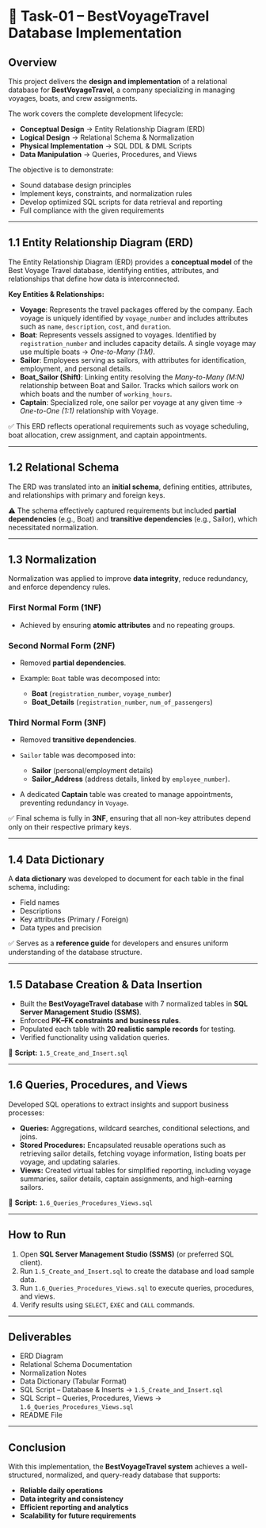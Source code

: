 # 📘 Task-01 – BestVoyageTravel Database Implementation

## Overview

This project delivers the **design and implementation** of a relational database for **BestVoyageTravel**, a company specializing in managing voyages, boats, and crew assignments.

The work covers the complete development lifecycle:

- **Conceptual Design** → Entity Relationship Diagram (ERD)  
- **Logical Design** → Relational Schema & Normalization  
- **Physical Implementation** → SQL DDL & DML Scripts  
- **Data Manipulation** → Queries, Procedures, and Views  

The objective is to demonstrate:  
- Sound database design principles  
- Implement keys, constraints, and normalization rules 
- Develop optimized SQL scripts for data retrieval and reporting
- Full compliance with the given requirements  

---

## 1.1 Entity Relationship Diagram (ERD)
The Entity Relationship Diagram (ERD) provides a **conceptual model** of the Best Voyage Travel database, identifying entities, attributes, and relationships that define how data is interconnected.

**Key Entities & Relationships:**

* **Voyage**: Represents the travel packages offered by the company. Each voyage is uniquely identified by `voyage_number` and includes attributes such as `name`, `description`, `cost`, and `duration`.
* **Boat**: Represents vessels assigned to voyages. Identified by `registration_number` and includes capacity details. A single voyage may use multiple boats → *One-to-Many (1:M)*.
* **Sailor**: Employees serving as sailors, with attributes for identification, employment, and personal details.
* **Boat_Sailor (Shift)**: Linking entity resolving the *Many-to-Many (M:N)* relationship between Boat and Sailor. Tracks which sailors work on which boats and the number of `working_hours`.
* **Captain**: Specialized role, one sailor per voyage at any given time → *One-to-One (1:1)* relationship with Voyage.

✅ This ERD reflects operational requirements such as voyage scheduling, boat allocation, crew assignment, and captain appointments. 

---

## 1.2 Relational Schema
The ERD was translated into an **initial schema**, defining entities, attributes, and relationships with primary and foreign keys.

⚠️ The schema effectively captured requirements but included **partial dependencies** (e.g., Boat) and **transitive dependencies** (e.g., Sailor), which necessitated normalization.

---

## 1.3 Normalization
Normalization was applied to improve **data integrity**, reduce redundancy, and enforce dependency rules.

### First Normal Form (1NF)

* Achieved by ensuring **atomic attributes** and no repeating groups.

### Second Normal Form (2NF)

* Removed **partial dependencies**.
* Example: `Boat` table was decomposed into:

  * **Boat** (`registration_number`, `voyage_number`)
  * **Boat_Details** (`registration_number`, `num_of_passengers`)

### Third Normal Form (3NF)

* Removed **transitive dependencies**.
* `Sailor` table was decomposed into:

  * **Sailor** (personal/employment details)
  * **Sailor_Address** (address details, linked by `employee_number`).
* A dedicated **Captain** table was created to manage appointments, preventing redundancy in `Voyage`.

✅ Final schema is fully in **3NF**, ensuring that all non-key attributes depend only on their respective primary keys.
 
---

## 1.4 Data Dictionary
A **data dictionary** was developed to document for each table in the final schema, including:  
  - Field names  
  - Descriptions  
  - Key attributes (Primary / Foreign)  
  - Data types and precision  

✅ Serves as a **reference guide** for developers and ensures uniform understanding of the database structure.  

---

## 1.5 Database Creation & Data Insertion
- Built the **BestVoyageTravel database** with 7 normalized tables in **SQL Server Management Studio (SSMS)**.  
- Enforced **PK–FK constraints and business rules**.  
- Populated each table with **20 realistic sample records** for testing.  
- Verified functionality using validation queries.  

📂 **Script:** `1.5_Create_and_Insert.sql`  

---

## 1.6 Queries, Procedures, and Views
Developed SQL operations to extract insights and support business processes:

- **Queries:** Aggregations, wildcard searches, conditional selections, and joins.  
- **Stored Procedures:** Encapsulated reusable operations such as retrieving sailor details, fetching voyage information, listing boats per voyage, and updating salaries.  
- **Views:** Created virtual tables for simplified reporting, including voyage summaries, sailor details, captain assignments, and high-earning sailors.  

📂 **Script:** `1.6_Queries_Procedures_Views.sql`  

---

## How to Run
1. Open **SQL Server Management Studio (SSMS)** (or preferred SQL client).  
2. Run `1.5_Create_and_Insert.sql` to create the database and load sample data.  
3. Run `1.6_Queries_Procedures_Views.sql` to execute queries, procedures, and views.
4. Verify results using `SELECT`, `EXEC` and `CALL` commands.
---

## Deliverables
- ERD Diagram  
- Relational Schema Documentation  
- Normalization Notes  
- Data Dictionary (Tabular Format)  
- SQL Script – Database & Inserts → `1.5_Create_and_Insert.sql`  
- SQL Script – Queries, Procedures, Views → `1.6_Queries_Procedures_Views.sql`  
- README File 

---

## Conclusion
With this implementation, the **BestVoyageTravel system** achieves a well-structured, normalized, and query-ready database that supports:  

- **Reliable daily operations**  
- **Data integrity and consistency**  
- **Efficient reporting and analytics**  
- **Scalability for future requirements**  
